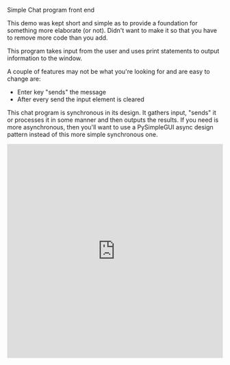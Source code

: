 Simple Chat program front end

This demo was kept short and simple as to provide a foundation for something more elaborate (or not).  Didn't want to make it so that you have to remove more code than you add.

This program takes input from the user and uses print statements to output information to the window.  

A couple of features may not be what you're looking for and are easy to change are:
* Enter key "sends" the message
* After every send the input element is cleared
 
This chat program is synchronous in its design.  It gathers input, "sends" it or processes it in some manner and then outputs the results.  If you need is more asynchronous, then you'll want to use a PySimpleGUI async design pattern instead of this more simple synchronous one.


<iframe src='https://trinket.io/embed/pygame/7b058a66bc?start=result' width='100%' height='500' frameborder='0' marginwidth='0' marginheight='0' allowfullscreen></iframe>
